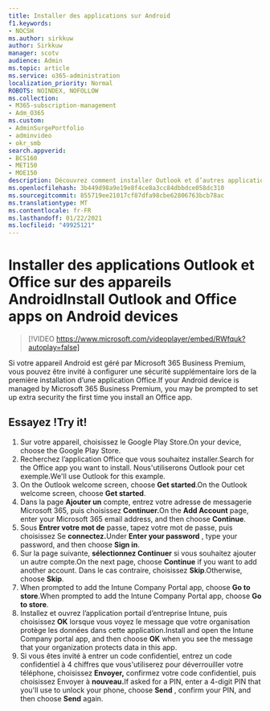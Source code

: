 ```yaml
---
title: Installer des applications sur Android
f1.keywords:
- NOCSH
ms.author: sirkkuw
author: Sirkkuw
manager: scotv
audience: Admin
ms.topic: article
ms.service: o365-administration
localization_priority: Normal
ROBOTS: NOINDEX, NOFOLLOW
ms.collection:
- M365-subscription-management
- Adm_O365
ms.custom:
- AdminSurgePortfolio
- adminvideo
- okr_smb
search.appverid:
- BCS160
- MET150
- MOE150
description: Découvrez comment installer Outlook et d’autres applications Office sur des appareils Android.
ms.openlocfilehash: 3b449d98a9e19e8f4ce8a3cc84dbbdce058dc310
ms.sourcegitcommit: 855719ee21017cf87dfa98cbe62806763bcb78ac
ms.translationtype: MT
ms.contentlocale: fr-FR
ms.lasthandoff: 01/22/2021
ms.locfileid: "49925121"
---
```

# <a name="install-outlook-and-office-apps-on-android-devices"></a><span data-ttu-id="6894b-103">Installer des applications Outlook et Office sur des appareils Android</span><span class="sxs-lookup"><span data-stu-id="6894b-103">Install Outlook and Office apps on Android devices</span></span>

> [!VIDEO https://www.microsoft.com/videoplayer/embed/RWfquk?autoplay=false]

<span data-ttu-id="6894b-104">Si votre appareil Android est géré par Microsoft 365 Business Premium, vous pouvez être invité à configurer une sécurité supplémentaire lors de la première installation d’une application Office.</span><span class="sxs-lookup"><span data-stu-id="6894b-104">If your Android device is managed by Microsoft 365 Business Premium, you may be prompted to set up extra security the first time you install an Office app.</span></span> 

## <a name="try-it"></a><span data-ttu-id="6894b-105">Essayez !</span><span class="sxs-lookup"><span data-stu-id="6894b-105">Try it!</span></span>

1. <span data-ttu-id="6894b-106">Sur votre appareil, choisissez le Google Play Store.</span><span class="sxs-lookup"><span data-stu-id="6894b-106">On your device, choose the Google Play Store.</span></span>
2. <span data-ttu-id="6894b-107">Recherchez l’application Office que vous souhaitez installer.</span><span class="sxs-lookup"><span data-stu-id="6894b-107">Search for the Office app you want to install.</span></span> <span data-ttu-id="6894b-108">Nous&#39;utiliserons Outlook pour cet exemple.</span><span class="sxs-lookup"><span data-stu-id="6894b-108">We&#39;ll use Outlook for this example.</span></span>
3. <span data-ttu-id="6894b-109">On the Outlook welcome screen, choose  **Get started**.</span><span class="sxs-lookup"><span data-stu-id="6894b-109">On the Outlook welcome screen, choose  **Get started**.</span></span>
4. <span data-ttu-id="6894b-110">Dans la page **Ajouter un** compte, entrez votre adresse de messagerie Microsoft 365, puis choisissez **Continuer.**</span><span class="sxs-lookup"><span data-stu-id="6894b-110">On the  **Add Account**  page, enter your Microsoft 365 email address, and then choose  **Continue**.</span></span>
5. <span data-ttu-id="6894b-111">Sous **Entrer votre mot de** passe, tapez votre mot de passe, puis choisissez Se **connectez.**</span><span class="sxs-lookup"><span data-stu-id="6894b-111">Under  **Enter your password** , type your password, and then choose  **Sign in**.</span></span>
6. <span data-ttu-id="6894b-112">Sur la page suivante,  **sélectionnez Continuer**  si vous souhaitez ajouter un autre compte.</span><span class="sxs-lookup"><span data-stu-id="6894b-112">On the next page, choose  **Continue**  if you want to add another account.</span></span> <span data-ttu-id="6894b-113">Dans le cas contraire, choisissez  **Skip**.</span><span class="sxs-lookup"><span data-stu-id="6894b-113">Otherwise, choose  **Skip**.</span></span>
7. <span data-ttu-id="6894b-114">When prompted to add the Intune Company Portal app, choose  **Go to store**.</span><span class="sxs-lookup"><span data-stu-id="6894b-114">When prompted to add the Intune Company Portal app, choose  **Go to store**.</span></span>
8. <span data-ttu-id="6894b-115">Installez et ouvrez l’application portail d’entreprise Intune, puis choisissez  **OK**  lorsque vous voyez le message que votre organisation protège les données dans cette application.</span><span class="sxs-lookup"><span data-stu-id="6894b-115">Install and open the Intune Company portal app, and then choose  **OK**  when you see the message that your organization protects data in this app.</span></span>
9. <span data-ttu-id="6894b-116">Si vous êtes invité à entrer un code confidentiel, entrez un code confidentiel à 4 chiffres que vous&#39;utiliserez pour déverrouiller votre téléphone, choisissez **Envoyer,** confirmez votre code confidentiel, puis choisissez Envoyer à **nouveau.**</span><span class="sxs-lookup"><span data-stu-id="6894b-116">If asked for a PIN, enter a 4-digit PIN that you&#39;ll use to unlock your phone, choose  **Send** , confirm your PIN, and then choose  **Send**  again.</span></span>
